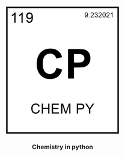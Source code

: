 <p align="center">
    <img src="./public/logo.png" width="300px">
    <h3 align="center">Chemistry in python</h3>
</p>